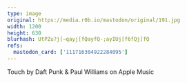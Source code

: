 ```yaml
---
type: image
original: https://media.r0b.io/mastodon/original/191.jpg
width: 1200
height: 630
blurhash: UtPZu?j[~qayj[fQayfQ-;ayIUj[f6fQj[fQ
refs:
  mastodon_card: ['111716304922284095']
---
```


Touch by Daft Punk & Paul Williams on Apple Music
